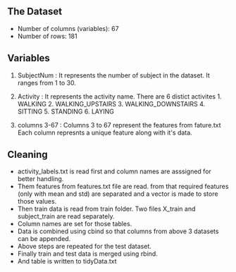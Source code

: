 ## The Dataset
- Number of columns (variables): 67
- Number of rows: 181

## Variables
1. SubjectNum : It represents the number of subject in the dataset. 
				It ranges from 1 to 30.
2. Activity : It represents the activity name.
			  There are 6 distict activites
			  1. WALKING
			  2. WALKING_UPSTAIRS
			  3. WALKING_DOWNSTAIRS
			  4. SITTING
			  5. STANDING
			  6. LAYING

3. columns 3-67 : Columns 3 to 67 represent the features from fature.txt
				Each column represnts a unique feature along with it's data.


## Cleaning
- activity_labels.txt is read first and column names are asssigned for better handling.
- Them features from features.txt file are read. from that required features (only with mean and std) are separated and a vector is made to store
  those values.
- Then train data is read from train folder. Two files X_train and subject_train are read separately.
- Column names are set for those tables.
- Data is combined using cbind so that columns from above 3 datasets can be appended.
- Above steps are repeated for the test dataset.
- Finally train and test data is merged using rbind.
- And table is written to tidyData.txt
 
